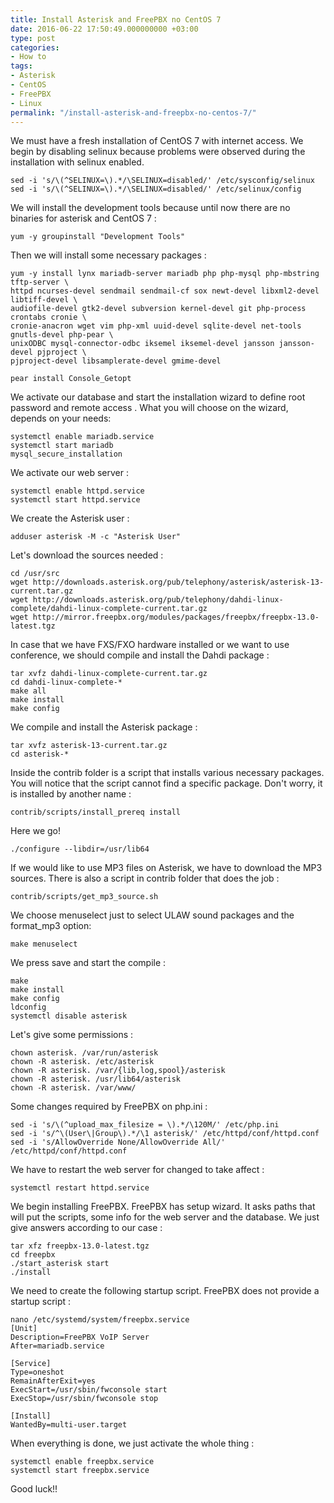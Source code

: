 ```yaml
---
title: Install Asterisk and FreePBX no CentOS 7
date: 2016-06-22 17:50:49.000000000 +03:00
type: post
categories:
- How to
tags:
- Asterisk
- CentOS
- FreePBX
- Linux
permalink: "/install-asterisk-and-freepbx-no-centos-7/"
---
```

We must have a fresh installation of CentOS 7 with internet access. We begin by disabling selinux because problems were observed during the installation with selinux enabled.

```
sed -i 's/\(^SELINUX=\).*/\SELINUX=disabled/' /etc/sysconfig/selinux
sed -i 's/\(^SELINUX=\).*/\SELINUX=disabled/' /etc/selinux/config
```

We will install the development tools because until now there are no binaries for asterisk and CentOS 7 :

```
yum -y groupinstall "Development Tools"
```

Then we will install some necessary packages :

```
yum -y install lynx mariadb-server mariadb php php-mysql php-mbstring tftp-server \
httpd ncurses-devel sendmail sendmail-cf sox newt-devel libxml2-devel libtiff-devel \
audiofile-devel gtk2-devel subversion kernel-devel git php-process crontabs cronie \
cronie-anacron wget vim php-xml uuid-devel sqlite-devel net-tools gnutls-devel php-pear \
unixODBC mysql-connector-odbc iksemel iksemel-devel jansson jansson-devel pjproject \
pjproject-devel libsamplerate-devel gmime-devel
```

```
pear install Console_Getopt
```

We activate our database and start the installation wizard to define root password and remote access . What you will choose on the wizard, depends on your needs:

```
systemctl enable mariadb.service
systemctl start mariadb
mysql_secure_installation
```

We activate our web server :

```
systemctl enable httpd.service
systemctl start httpd.service
```

We create the Asterisk user :

```
adduser asterisk -M -c "Asterisk User"
```

Let's download the sources needed :

```
cd /usr/src
wget http://downloads.asterisk.org/pub/telephony/asterisk/asterisk-13-current.tar.gz
wget http://downloads.asterisk.org/pub/telephony/dahdi-linux-complete/dahdi-linux-complete-current.tar.gz
wget http://mirror.freepbx.org/modules/packages/freepbx/freepbx-13.0-latest.tgz
```

In case that we have FXS/FXO hardware installed or we want to use conference, we should compile and install the Dahdi package :

```
tar xvfz dahdi-linux-complete-current.tar.gz
cd dahdi-linux-complete-*
make all
make install
make config
```

We compile and install the Asterisk package :

```
tar xvfz asterisk-13-current.tar.gz
cd asterisk-*
```

Inside the contrib folder is a script that installs various necessary packages. You will notice that the script cannot find a specific package. Don't worry, it is installed by another name :

```
contrib/scripts/install_prereq install
```

Here we go!

```
./configure --libdir=/usr/lib64
```

If we would like to use MP3 files on Asterisk, we have to download the MP3 sources. There is also a script in contrib folder that does the job :

```
contrib/scripts/get_mp3_source.sh
```

We choose menuselect just to select ULAW sound packages and the format\_mp3 option:

```
make menuselect
```

We press save and start the compile :

```
make
make install
make config
ldconfig
systemctl disable asterisk
```

Let's give some permissions :

```
chown asterisk. /var/run/asterisk
chown -R asterisk. /etc/asterisk
chown -R asterisk. /var/{lib,log,spool}/asterisk
chown -R asterisk. /usr/lib64/asterisk
chown -R asterisk. /var/www/
```

Some changes required by FreePBX on php.ini :

```
sed -i 's/\(^upload_max_filesize = \).*/\120M/' /etc/php.ini
sed -i 's/^\(User\|Group\).*/\1 asterisk/' /etc/httpd/conf/httpd.conf
sed -i 's/AllowOverride None/AllowOverride All/' /etc/httpd/conf/httpd.conf
```

We have to restart the web server for changed to take affect :

```
systemctl restart httpd.service
```

We begin installing FreePBX. FreePBX has setup wizard. It asks paths that will put the scripts, some info for the web server and the database. We just give answers according to our case :

```
tar xfz freepbx-13.0-latest.tgz
cd freepbx
./start_asterisk start
./install
```

We need to create the following startup script. FreePBX does not provide a startup script :

```
nano /etc/systemd/system/freepbx.service
[Unit]
Description=FreePBX VoIP Server
After=mariadb.service

[Service]
Type=oneshot
RemainAfterExit=yes
ExecStart=/usr/sbin/fwconsole start
ExecStop=/usr/sbin/fwconsole stop

[Install]
WantedBy=multi-user.target
```

When everything is done, we just activate the whole thing :

```
systemctl enable freepbx.service
systemctl start freepbx.service
```

Good luck!!
